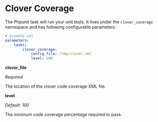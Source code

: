 # Clover Coverage

The Phpunit task will run your unit tests.
It lives under the `clover_coverage` namespace and has following configurable parameters:

```yaml
# grumphp.yml
parameters:
    tasks:
        clover_coverage:
            config_file: /tmp/clover.xml
            level: 100
```

**clover_file**

*Required*

The location of the clover code coverage XML file.

**level**

*Default: 100*

The minimum code coverage percentage required to pass.
